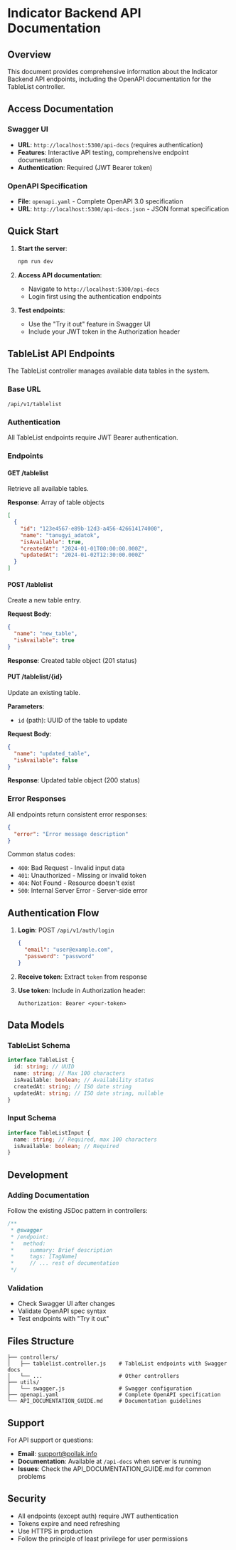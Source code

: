 # Indicator Backend API Documentation

## Overview

This document provides comprehensive information about the Indicator Backend API endpoints, including the OpenAPI documentation for the TableList controller.

## Access Documentation

### Swagger UI

- **URL**: `http://localhost:5300/api-docs` (requires authentication)
- **Features**: Interactive API testing, comprehensive endpoint documentation
- **Authentication**: Required (JWT Bearer token)

### OpenAPI Specification

- **File**: `openapi.yaml` - Complete OpenAPI 3.0 specification
- **URL**: `http://localhost:5300/api-docs.json` - JSON format specification

## Quick Start

1. **Start the server**:

   ```bash
   npm run dev
   ```

2. **Access API documentation**:

   - Navigate to `http://localhost:5300/api-docs`
   - Login first using the authentication endpoints

3. **Test endpoints**:
   - Use the "Try it out" feature in Swagger UI
   - Include your JWT token in the Authorization header

## TableList API Endpoints

The TableList controller manages available data tables in the system.

### Base URL

```
/api/v1/tablelist
```

### Authentication

All TableList endpoints require JWT Bearer authentication.

### Endpoints

#### GET /tablelist

Retrieve all available tables.

**Response**: Array of table objects

```json
[
  {
    "id": "123e4567-e89b-12d3-a456-426614174000",
    "name": "tanugyi_adatok",
    "isAvailable": true,
    "createdAt": "2024-01-01T00:00:00.000Z",
    "updatedAt": "2024-01-02T12:30:00.000Z"
  }
]
```

#### POST /tablelist

Create a new table entry.

**Request Body**:

```json
{
  "name": "new_table",
  "isAvailable": true
}
```

**Response**: Created table object (201 status)

#### PUT /tablelist/{id}

Update an existing table.

**Parameters**:

- `id` (path): UUID of the table to update

**Request Body**:

```json
{
  "name": "updated_table",
  "isAvailable": false
}
```

**Response**: Updated table object (200 status)

### Error Responses

All endpoints return consistent error responses:

```json
{
  "error": "Error message description"
}
```

Common status codes:

- `400`: Bad Request - Invalid input data
- `401`: Unauthorized - Missing or invalid token
- `404`: Not Found - Resource doesn't exist
- `500`: Internal Server Error - Server-side error

## Authentication Flow

1. **Login**: POST `/api/v1/auth/login`

   ```json
   {
     "email": "user@example.com",
     "password": "password"
   }
   ```

2. **Receive token**: Extract `token` from response

3. **Use token**: Include in Authorization header:
   ```
   Authorization: Bearer <your-token>
   ```

## Data Models

### TableList Schema

```typescript
interface TableList {
  id: string; // UUID
  name: string; // Max 100 characters
  isAvailable: boolean; // Availability status
  createdAt: string; // ISO date string
  updatedAt: string; // ISO date string, nullable
}
```

### Input Schema

```typescript
interface TableListInput {
  name: string; // Required, max 100 characters
  isAvailable: boolean; // Required
}
```

## Development

### Adding Documentation

Follow the existing JSDoc pattern in controllers:

```javascript
/**
 * @swagger
 * /endpoint:
 *   method:
 *     summary: Brief description
 *     tags: [TagName]
 *     // ... rest of documentation
 */
```

### Validation

- Check Swagger UI after changes
- Validate OpenAPI spec syntax
- Test endpoints with "Try it out"

## Files Structure

```
├── controllers/
│   ├── tablelist.controller.js    # TableList endpoints with Swagger docs
│   └── ...                        # Other controllers
├── utils/
│   └── swagger.js                 # Swagger configuration
├── openapi.yaml                   # Complete OpenAPI specification
└── API_DOCUMENTATION_GUIDE.md     # Documentation guidelines
```

## Support

For API support or questions:

- **Email**: support@pollak.info
- **Documentation**: Available at `/api-docs` when server is running
- **Issues**: Check the API_DOCUMENTATION_GUIDE.md for common problems

## Security

- All endpoints (except auth) require JWT authentication
- Tokens expire and need refreshing
- Use HTTPS in production
- Follow the principle of least privilege for user permissions
